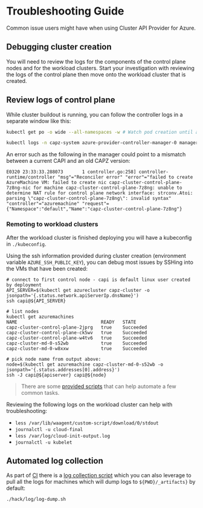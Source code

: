# Troubleshooting Guide

Common issue users might have when using Cluster API Provider for Azure.

## Debugging cluster creation
You will need to review the logs for the components of the control plane nodes and for the workload clusters.  Start your investigation with reviewing the logs of the control plane then move onto the workload cluster that is created.

## Review logs of control plane
While cluster buildout is running, you can follow the controller logs in a separate window like this:

```bash
kubectl get po -o wide --all-namespaces -w # Watch pod creation until azure-provider-controller-manager-0 is available

kubectl logs -n capz-system azure-provider-controller-manager-0 manager -f # Follow the controller logs
```

An error such as the following in the manager could point to a mismatch between a current CAPI and an old CAPZ version:

```
E0320 23:33:33.288073       1 controller.go:258] controller-runtime/controller "msg"="Reconciler error" "error"="failed to create AzureMachine VM: failed to create nic capz-cluster-control-plane-7z8ng-nic for machine capz-cluster-control-plane-7z8ng: unable to determine NAT rule for control plane network interface: strconv.Atoi: parsing \"capz-cluster-control-plane-7z8ng\": invalid syntax"  "controller"="azuremachine" "request"={"Namespace":"default","Name":"capz-cluster-control-plane-7z8ng"}
```

### Remoting to workload clusters
After the workload cluster is finished deploying you will have a kubeconfig in `./kubeconfig`.

Using the ssh information provided during cluster creation (environment variable `AZURE_SSH_PUBLIC_KEY`), you can debug most issues by SSHing into the VMs that have been created:

```
# connect to first control node - capi is default linux user created by deployment
API_SERVER=$(kubectl get azurecluster capz-cluster -o jsonpath='{.status.network.apiServerIp.dnsName}')
ssh capi@${API_SERVER}

# list nodes
kubectl get azuremachines
NAME                               READY   STATE
capz-cluster-control-plane-2jprg   true    Succeeded
capz-cluster-control-plane-ck5wv   true    Succeeded
capz-cluster-control-plane-w4tv6   true    Succeeded
capz-cluster-md-0-s52wb            true    Succeeded
capz-cluster-md-0-w8xxw            true    Succeeded

# pick node name from output above:
node=$(kubectl get azuremachine capz-cluster-md-0-s52wb -o jsonpath='{.status.addresses[0].address}') 
ssh -J capi@${apiserver} capi@${node} 
```

> There are some [provided scripts](/hack/debugging/Readme.md) that can help automate a few common tasks.

Reviewing the following logs on the workload cluster can help with troubleshooting:

- `less /var/lib/waagent/custom-script/download/0/stdout`
- `journalctl -u cloud-final`
- `less /var/log/cloud-init-output.log`
- `journalctl -u kubelet`

## Automated log collection

As part of [CI](../scripts/ci-e2e.sh) there is a [log collection script](hack/../../hack/log/log-dump.sh) which you can also leverage to pull all the logs for machines which will dump logs to `${PWD}/_artifacts}` by default:

```bash
./hack/log/log-dump.sh
```
